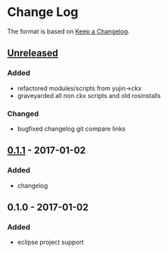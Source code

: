 # Change Log

The format is based on [Keep a Changelog](http://keepachangelog.com/).

## [Unreleased]
### Added
- refactored modules/scripts from yujin->ckx
- graveyarded all non ckx scripts and old rosinstalls

### Changed
- bugfixed changelog git compare links

## [0.1.1] - 2017-01-02
### Added
- changelog

## 0.1.0 - 2017-01-02
### Added
- eclipse project support

[Unreleased]: https://github.com/stonier/ckx_tools/compare/0.1.1...HEAD
[0.1.1]: https://github.com/stonier/ckx_tools/compare/0.1.0...0.1.1
